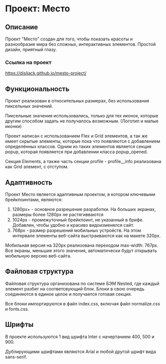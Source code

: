 
# Проект: Место

## Описание

Проект "Место" создан для того, чтобы показать красоты и разнообразие мира без сложных, 
интерактивных элементов. Простой дизайн, приятный глазу.

### Ссылка на проект

https://disljack.github.io/mesto-project/

## Функциональность

Проект реализован в относительных размерах, без использования пиксельных значений. 

Пиксельные значения использовались, только для тех иконок, которые другим способом задать не 
получалось возможным. (Логотип и малые иконки)

Проект написан с использованием Flex и Grid элементов, а так же имеет скрытые элементы, которые
пока что появляются с добавлением определённых классов. Одним из таких элементов является 
секция popup, которая появляется при добавлении класса popup_opened. 

Секция Elements, а также часть секции profile - profile__info реализована как Grid элемент, с отступом. 

## Адаптивность

Проект Место является адаптивным проектом, в котором ключевыми брейкпоинтами, являются:

1. 1280px+  -  основное разрешение разработки. На больших экранах, размеры более 1280px не растягивваются
2. 1024px - промежуточный брейкпоинт, не указанный в брифе. Добавлен, чтобы удобно и красиво видоизменялся
сайт.
3. 768px - размер разрешений мобильных устройств. На этом интервале элементы веб-сайта выстраиваются как на
макете 320px.

Мобильная версия на 320px реализована переходом max-width: 767px. Все экраны, меньшие этого значения,
автоматически будут открывать мобильную версию веб-сайта.

## Файловая структура

Файловая структура организована по системе БЭМ Nested, где каждый элемент разбит на соответсвующий блок.
Блоки в свою очередь соединяются в единое целое и получается готовая секция.

Все блоки импортируются в файл index.css, включая файл normalize.css и fonts.css. 

## Шрифты

В проекте используются 1 вид шрифта Inter с начертанием 400, 500 и 900. 

Дублирующими шрифтами являются Arial и любой другой шрифт вида sans-serif.